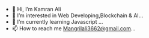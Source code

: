 - 👋 Hi, I’m Kamran Ali
- 👀 I’m interested in Web Developing,Blockchain & AI...
- 🌱 I’m currently learning Javascript ...
- 📫 How to reach me Mangrilali3662@gmail.com...

<!---
Mangrio36/Mangrio36 is a ✨ special ✨ repository because its `README.md` (this file) appears on your GitHub profile.
You can click the Preview link to take a look at your changes.
--->
